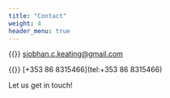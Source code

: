 ```yaml
---
title: "Contact"
weight: 4
header_menu: true
---
```


{{<icon class="fa fa-envelope">}}&nbsp;[siobhan.c.keating@gmail.com](mailto:siobhan.c.keating@gmail.com)

{{<icon class="fa fa-phone">}}&nbsp;[+353 86 8315466](tel:+353 86 8315466)

Let us get in touch!
